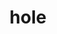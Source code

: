 ---
layout: smileys&emotion
title: hole
emoji: hole
permalink: 🕳.html
image: assets/img/3moji/hole.png
---